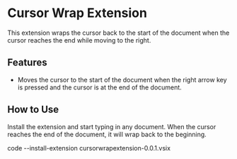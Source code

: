 # Cursor Wrap Extension

This extension wraps the cursor back to the start of the document when the cursor reaches the end while moving to the right.

## Features

- Moves the cursor to the start of the document when the right arrow key is pressed and the cursor is at the end of the document.

## How to Use

Install the extension and start typing in any document. When the cursor reaches the end of the document, it will wrap back to the beginning.

code --install-extension cursorwrapextension-0.0.1.vsix
